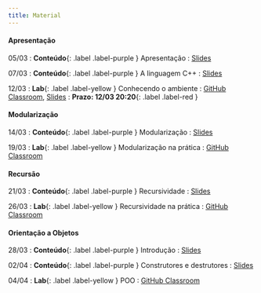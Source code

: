 ```yaml
---
title: Material
---
```


#### Apresentação

05/03
: **Conteúdo**{: .label .label-purple } Apresentação
  : [Slides](https://docs.google.com/presentation/d/1uk1gjGFvARII2xyfIbPDC9pn7wiFSCLQPpO2uS3ylHk/edit?usp=sharing)

07/03
: **Conteúdo**{: .label .label-purple } A linguagem C++
  : [Slides](https://docs.google.com/presentation/d/1iFGh60HsAPRiqYB34PjRo5jfHKM5ix1vBF7SYaqC9nE/edit?usp=sharing)

12/03
: **Lab**{: .label .label-yellow } Conhecendo o ambiente
  : [GitHub Classroom](https://classroom.github.com/a/QUlmlEss), [Slides](https://docs.google.com/presentation/d/1JDRKity_kRB2nW9Mp_zOoIuVZD-_nRdH_WTG8wlNsiI/edit?usp=sharing)
: **Prazo: 12/03 20:20**{: .label .label-red }


#### Modularização

14/03
: **Conteúdo**{: .label .label-purple } Modularização
  : [Slides](https://docs.google.com/presentation/d/1iPhkW5NFE-0Ja0bHx1L4sYLm4jbOFspZJr-a0iXKC-8/edit?usp=sharing)

19/03
: **Lab**{: .label .label-yellow } Modularização na prática
  : [GitHub Classroom](https://classroom.github.com/a/a8DtbqF2)

#### Recursão

21/03
: **Conteúdo**{: .label .label-purple } Recursividade
  : [Slides](https://docs.google.com/presentation/d/1eZIlDJkmb8ssV5B9Q3_avTFusHo3WsaIAugnSAWO1JE/edit?usp=sharing)

26/03
: **Lab**{: .label .label-yellow } Recursividade na prática
  : [GitHub Classroom](https://classroom.github.com/a/_rI6YHNI)

#### Orientação a Objetos

28/03
: **Conteúdo**{: .label .label-purple } Introdução
  : [Slides](#)

02/04
: **Conteúdo**{: .label .label-purple } Construtores e destrutores
  : [Slides](#)

04/04
: **Lab**{: .label .label-yellow } POO
  : [GitHub Classroom](#)
